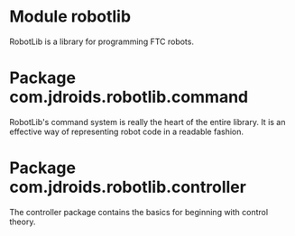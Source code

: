 # Module robotlib

RobotLib is a library for programming FTC robots.

# Package com.jdroids.robotlib.command

RobotLib's command system is really the heart of the entire library. It is an effective way of representing robot code in a readable fashion.

# Package com.jdroids.robotlib.controller

The controller package contains the basics for beginning with control theory.